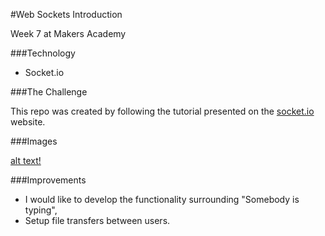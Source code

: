 #Web Sockets Introduction

Week 7 at Makers Academy

###Technology

- Socket.io


###The Challenge

This repo was created by following the tutorial presented on the
[socket.io](http://socket.io/get-started/chat/) website.

###Images

[alt text!](images/chatserver 
"Chat Server")

###Improvements

- I would like to develop the functionality surrounding "Somebody is typing",
- Setup file transfers between users. 
